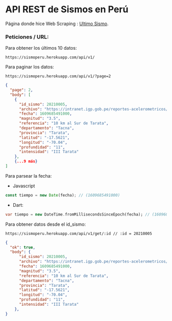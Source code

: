 # API REST de Sismos en Perú

Página donde hice Web Scraping : [Ultimo Sismo](https://ultimosismo.igp.gob.pe/).

###  Peticiones / URL: 

Para obtener los últimos 10 datos:

```http
https://sismoperu.herokuapp.com/api/v1/
```

Para paginar los datos: 

```http
https://sismoperu.herokuapp.com/api/v1/?page=2
```

```json
{
  "page": 2,
  "body": [
    {
      "id_sismo": 20210005,
      "archivo": "https://intranet.igp.gob.pe/reportes-acelerometricos/20210812.pdf",
      "fecha": 1609685491000,
      "magnitud": "3.5",
      "referencia": "10 km al Sur de Tarata",
      "departamento": "Tacna",
      "provincia": "Tarata",
      "latitud": "-17.5621",
      "longitud": "-70.04",
      "profundidad": "11",
      "intensidad": "III Tarata"
    },
    {...9 más}
]
```

Para parsear la fecha:

- Javascript

```javascript
const tiempo = new Date(fecha); // (1609685491000)
```

- Dart:

```dart
var tiempo = new DateTime.fromMillisecondsSinceEpoch(fecha); // (1609685491000)
```



Para obtener datos desde el id_sismo: 

```http
https://sismoperu.herokuapp.com/api/v1/get/:id // :id = 20210005
```

```json
{
  "ok": true,
  "body": {
      "id_sismo": 20210005,
      "archivo": "https://intranet.igp.gob.pe/reportes-acelerometricos/20210812.pdf",
      "fecha": 1609685491000,
      "magnitud": "3.5",
      "referencia": "10 km al Sur de Tarata",
      "departamento": "Tacna",
      "provincia": "Tarata",
      "latitud": "-17.5621",
      "longitud": "-70.04",
      "profundidad": "11",
      "intensidad": "III Tarata"
    },
}
```

